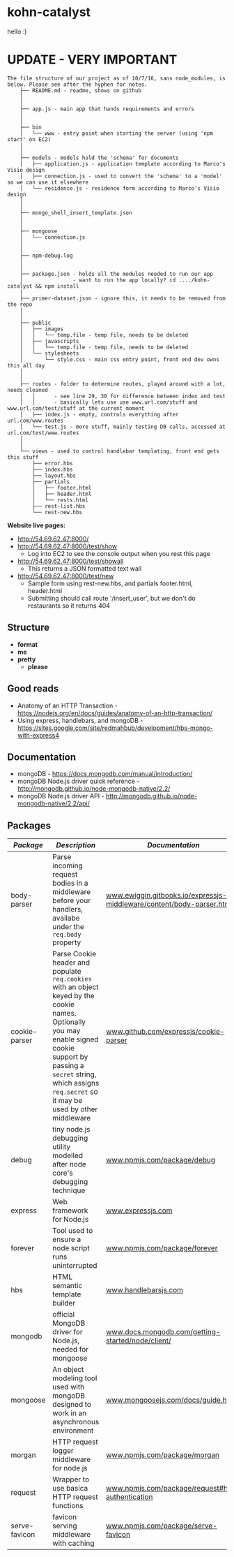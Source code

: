 # kohn-catalyst
hello :)

# UPDATE - **VERY IMPORTANT**
```
The file structure of our project as of 10/7/16, sans node_modules, is below. Please see after the hyphen for notes.
 	├── README.md - readme, shows on github
 	│
 	│
 	├── app.js - main app that hands requirements and errors
 	│
 	│
 	├── bin
 	│   └── www - entry point when starting the server (using 'npm start' on EC2)
 	│
 	│
 	├── models - models hold the 'schema' for documents
 	│   ├── application.js - application template according to Marco's Visio design
 	│   ├── connection.js - used to convert the 'schema' to a 'model' so we can use it elsewhere
 	│   └── residence.js - residence form according to Marco's Visio design
 	│
 	│
 	├── mongo_shell_insert_template.json
 	│
 	│
 	├── mongoose
 	│   └── connection.js
 	│
 	│
 	├── npm-debug.log
 	│
 	│
 	├── package.json - holds all the modules needed to run our app
 	│                - want to run the app locally? cd ..../kohn-catalyst && npm install
 	│
 	├── primer-dataset.json - ignore this, it needs to be removed from the repo
 	│
 	│
 	├── public
 	│   ├── images
 	│   │   └── temp.file - temp file, needs to be deleted
 	│   ├── javascripts
 	│   │   └── temp.file - temp file, needs to be deleted
 	│   └── stylesheets
 	│       └── style.css - main css entry point, front end dev owns this all day
 	│
 	│
 	├── routes - folder to determine routes, played around with a lot, needs cleaned
 	│   │      - see line 29, 30 for difference between index and test
 	│   │      - basically lets use use www.url.com/stuff and www.url.com/test/stuff at the current moment
 	│   ├── index.js - empty, controls everything after url.com/www.routes
 	│   └── test.js - more stuff, mainly testing DB calls, accessed at url.com/test/www.routes
 	│
 	│
 	└── views - used to control handlebar templating, front end gets this stuff
 	    ├── error.hbs
 	    ├── index.hbs
 	    ├── layout.hbs
 	    ├── partials
 	    │   ├── footer.html
 	    │   ├── header.html
 	    │   └── rests.html
 	    ├── rest-list.hbs
 	    └── rest-new.hbs
```

**Website live pages:**
* http://54.69.62.47:8000/
* http://54.69.62.47:8000/test/show
  * Log into EC2 to see the console output when you rest this page
* http://54.69.62.47:8000/test/showall
  * This returns a JSON formatted text wall
* http://54.69.62.47:8000/test/new
  * Sample form using rest-new.hbs, and partials footer.html, header.html
  * Submitting should call route '/insert_user', but we don't do restaurants so it returns 404

## Structure
* **format** 
* **me** 
* **pretty** 
  * **please** 

## Good reads
* Anatomy of an HTTP Transaction - https://nodejs.org/en/docs/guides/anatomy-of-an-http-transaction/
* Using express, handlebars, and mongoDB - https://sites.google.com/site/redmahbub/development/hbs-mongo-with-express4

## Documentation
* mongoDB - https://docs.mongodb.com/manual/introduction/
* mongoDB Node.js driver quick reference - http://mongodb.github.io/node-mongodb-native/2.2/
* mongoDB Node.js driver API - http://mongodb.github.io/node-mongodb-native/2.2/api/

## Packages
*Package* | *Description* | *Documentation*
--- | --- | ---
body-parser | Parse incoming request bodies in a middleware before your handlers, availabe under the `req.body` property | www.ewiggin.gitbooks.io/expressjs-middleware/content/body-parser.html
cookie-parser | Parse Cookie header and populate `req.cookies` with an object keyed by the cookie names. Optionally you may enable signed cookie support by passing a `secret` string, which assigns `req.secret` so it may be used by other middleware | www.github.com/expressjs/cookie-parser
debug | tiny node.js debugging utility modelled after node core's debugging technique | www.npmjs.com/package/debug
express | Web framework for Node.js | www.expressjs.com
forever | Tool used to ensure a node script runs uninterrupted | www.npmjs.com/package/forever
hbs | HTML semantic template builder | www.handlebarsjs.com
mongodb | official MongoDB driver for Node.js, needed for mongoose | www.docs.mongodb.com/getting-started/node/client/
mongoose | An object modeling tool used with mongoDB designed to work in an asynchronous environment | www.mongoosejs.com/docs/guide.html
morgan | HTTP request logger middleware for node.js | www.npmjs.com/package/morgan
request | Wrapper to use basica HTTP request functions | www.npmjs.com/package/request#http-authentication
serve-favicon | favicon serving middleware with caching | www.npmjs.com/package/serve-favicon